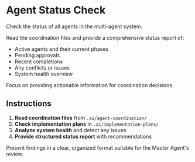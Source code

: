 # Agent Status Check

Check the status of all agents in the multi-agent system.

Read the coordination files and provide a comprehensive status report of:
- Active agents and their current phases
- Pending approvals
- Recent completions
- Any conflicts or issues
- System health overview

Focus on providing actionable information for coordination decisions.

## Instructions

1. **Read coordination files** from `.ai/agent-coordination/`
2. **Check implementation plans** in `.ai/implementation-plans/`
3. **Analyze system health** and detect any issues
4. **Provide structured status report** with recommendations

Present findings in a clear, organized format suitable for the Master Agent's review.